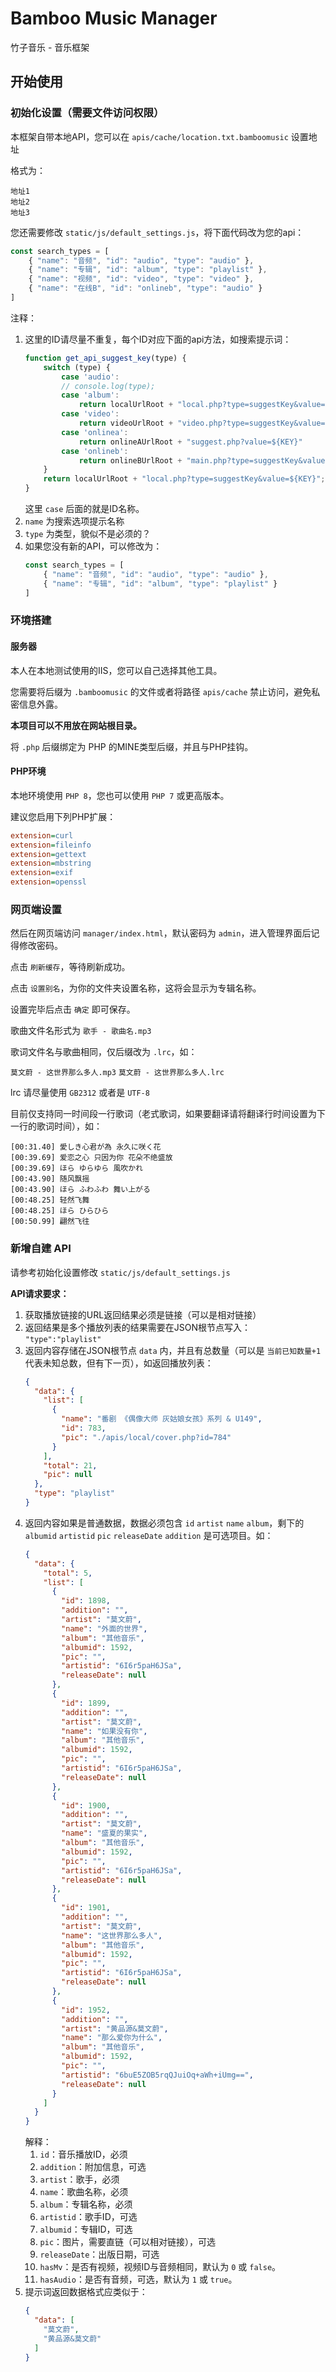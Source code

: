 # Bamboo Music Manager
竹子音乐 - 音乐框架

## 开始使用
### 初始化设置（需要文件访问权限）
本框架自带本地API，您可以在 `apis/cache/location.txt.bamboomusic` 设置地址

格式为：
```
地址1
地址2
地址3
```

您还需要修改 `static/js/default_settings.js`，将下面代码改为您的api：
```JavaScript
const search_types = [
    { "name": "音频", "id": "audio", "type": "audio" },
    { "name": "专辑", "id": "album", "type": "playlist" },
    { "name": "视频", "id": "video", "type": "video" },
    { "name": "在线B", "id": "onlineb", "type": "audio" }
]
```
注释：
1. 这里的ID请尽量不重复，每个ID对应下面的api方法，如搜索提示词：
   ```JavaScript
   function get_api_suggest_key(type) {
       switch (type) {
           case 'audio':
           // console.log(type);
           case 'album':
               return localUrlRoot + "local.php?type=suggestKey&value=${KEY}";
           case 'video':
               return videoUrlRoot + "video.php?type=suggestKey&value=${KEY}";
           case 'onlinea':
               return onlineAUrlRoot + "suggest.php?value=${KEY}"
           case 'onlineb':
               return onlineBUrlRoot + "main.php?type=suggestKey&value=${KEY}"
       }
       return localUrlRoot + "local.php?type=suggestKey&value=${KEY}";
   }
   ```
   这里 `case` 后面的就是ID名称。
2. `name` 为搜索选项提示名称
3. `type` 为类型，貌似不是必须的？
4. 如果您没有新的API，可以修改为：
   ```JavaScript
   const search_types = [
       { "name": "音频", "id": "audio", "type": "audio" },
       { "name": "专辑", "id": "album", "type": "playlist" }
   ]
   ```

### 环境搭建
#### 服务器
本人在本地测试使用的IIS，您可以自己选择其他工具。

您需要将后缀为 `.bamboomusic` 的文件或者将路径 `apis/cache` 禁止访问，避免私密信息外露。

**本项目可以不用放在网站根目录。**

将 `.php` 后缀绑定为 PHP 的MINE类型后缀，并且与PHP挂钩。

#### PHP环境
本地环境使用 `PHP 8`，您也可以使用 `PHP 7` 或更高版本。

建议您启用下列PHP扩展：
```ini
extension=curl
extension=fileinfo
extension=gettext
extension=mbstring
extension=exif
extension=openssl
```

### 网页端设置
然后在网页端访问 `manager/index.html`，默认密码为 `admin`，进入管理界面后记得修改密码。

点击 `刷新缓存`，等待刷新成功。

点击 `设置别名`，为你的文件夹设置名称，这将会显示为专辑名称。

设置完毕后点击 `确定` 即可保存。

歌曲文件名形式为 `歌手 - 歌曲名.mp3`

歌词文件名与歌曲相同，仅后缀改为 `.lrc`，如：

`莫文蔚 - 这世界那么多人.mp3`
`莫文蔚 - 这世界那么多人.lrc`

lrc 请尽量使用 `GB2312` 或者是 `UTF-8`

目前仅支持同一时间段一行歌词（老式歌词，如果要翻译请将翻译行时间设置为下一行的歌词时间），如：

```lrc
[00:31.40] 愛しき心君が為 永久に咲く花
[00:39.69] 爱恋之心 只因为你 花朵不绝盛放
[00:39.69] ほら ゆらゆら 風吹かれ
[00:43.90] 随风飘摇
[00:43.90] ほら ふわふわ 舞い上がる
[00:48.25] 轻然飞舞
[00:48.25] ほら ひらひら
[00:50.99] 翩然飞往
```

### 新增自建 API
请参考初始化设置修改 `static/js/default_settings.js`

**API请求要求：**
1. 获取播放链接的URL返回结果必须是链接（可以是相对链接）
2. 返回结果是多个播放列表的结果需要在JSON根节点写入： `"type":"playlist"`
3. 返回内容存储在JSON根节点 `data` 内，并且有总数量（可以是 `当前已知数量+1` 代表未知总数，但有下一页），如返回播放列表：
   ```JSON
   {
     "data": {
       "list": [
         {
           "name": "番剧 《偶像大师 灰姑娘女孩》系列 & U149",
           "id": 783,
           "pic": "./apis/local/cover.php?id=784"
         }
       ],
       "total": 21,
       "pic": null
     },
     "type": "playlist"
   }
   ```
4. 返回内容如果是普通数据，数据必须包含 `id` `artist` `name` `album`，剩下的 `albumid` `artistid` `pic` `releaseDate` `addition` 是可选项目。如：
   ```JSON
   {
     "data": {
       "total": 5,
       "list": [
         {
           "id": 1898,
           "addition": "",
           "artist": "莫文蔚",
           "name": "外面的世界",
           "album": "其他音乐",
           "albumid": 1592,
           "pic": "",
           "artistid": "6I6r5paH6JSa",
           "releaseDate": null
         },
         {
           "id": 1899,
           "addition": "",
           "artist": "莫文蔚",
           "name": "如果没有你",
           "album": "其他音乐",
           "albumid": 1592,
           "pic": "",
           "artistid": "6I6r5paH6JSa",
           "releaseDate": null
         },
         {
           "id": 1900,
           "addition": "",
           "artist": "莫文蔚",
           "name": "盛夏的果实",
           "album": "其他音乐",
           "albumid": 1592,
           "pic": "",
           "artistid": "6I6r5paH6JSa",
           "releaseDate": null
         },
         {
           "id": 1901,
           "addition": "",
           "artist": "莫文蔚",
           "name": "这世界那么多人",
           "album": "其他音乐",
           "albumid": 1592,
           "pic": "",
           "artistid": "6I6r5paH6JSa",
           "releaseDate": null
         },
         {
           "id": 1952,
           "addition": "",
           "artist": "黄品源&莫文蔚",
           "name": "那么爱你为什么",
           "album": "其他音乐",
           "albumid": 1592,
           "pic": "",
           "artistid": "6buE5ZOB5rqQJuiOq+aWh+iUmg==",
           "releaseDate": null
         }
       ]
     }
   }
   ```
   解释：
   1. `id`：音乐播放ID，必须
   2. `addition`：附加信息，可选
   3. `artist`：歌手，必须
   4. `name`：歌曲名称，必须
   5. `album`：专辑名称，必须
   6. `artistid`：歌手ID，可选
   7. `albumid`：专辑ID，可选
   8. `pic`：图片，需要直链（可以相对链接），可选
   9. `releaseDate`：出版日期，可选
   10. `hasMv`：是否有视频，视频ID与音频相同，默认为 `0` 或 `false`。
   11. `hasAudio`：是否有音频，可选，默认为 `1` 或 `true`。
5. 提示词返回数据格式应类似于：
   ```JSON
   {
     "data": [
       "莫文蔚",
       "黄品源&莫文蔚"
     ]
   }
   ```